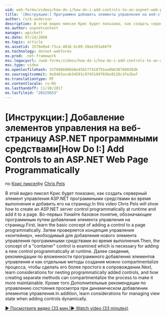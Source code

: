 ```yaml
---
uid: web-forms/videos/how-do-i/how-do-i-add-controls-to-an-aspnet-web-page-programmatically
title: '[Инструкции:] Программно добавить элементы управления на веб-страницу ASP.NET | Документы Microsoft'
author: rick-anderson
description: В этой видео пиксел Крис будет показано, как создать серверный элемент управления ASP.NET программными средствами во время выполнения и добавить его на страницу. Во-первых Узнайте o основной принцип...
ms.author: aspnetcontent
manager: wpickett
ms.date: 07/24/2008
ms.topic: article
ms.assetid: 1576e0a4-73ca-4816-bc09-20ae393a66f9
ms.technology: dotnet-webforms
ms.prod: .net-framework
msc.legacyurl: /web-forms/videos/how-do-i/how-do-i-add-controls-to-an-aspnet-web-page-programmatically
msc.type: video
ms.openlocfilehash: 33f098690bb6e45b577410791ea0b638760036db
ms.sourcegitcommit: 9a9483aceb34591c97451997036a9120c3fe2baf
ms.translationtype: MT
ms.contentlocale: ru-RU
ms.lasthandoff: 11/10/2017
ms.locfileid: "26525653"
---
```

<a name="how-do-i-add-controls-to-an-aspnet-web-page-programmatically"></a><span data-ttu-id="5c6f1-104">[Инструкции:] Добавление элементов управления на веб-страницу ASP.NET программными средствами</span><span class="sxs-lookup"><span data-stu-id="5c6f1-104">[How Do I:] Add Controls to an ASP.NET Web Page Programmatically</span></span>
====================
<span data-ttu-id="5c6f1-105">по [Крис пиксел](https://twitter.com/chrispels)</span><span class="sxs-lookup"><span data-stu-id="5c6f1-105">by [Chris Pels](https://twitter.com/chrispels)</span></span>

<span data-ttu-id="5c6f1-106">В этой видео пиксел Крис будет показано, как создать серверный элемент управления ASP.NET программными средствами во время выполнения и добавить его на страницу.</span><span class="sxs-lookup"><span data-stu-id="5c6f1-106">In this video Chris Pels will show how to create an ASP.NET server control programmatically at runtime and add it to a page.</span></span> <span data-ttu-id="5c6f1-107">Во-первых Узнайте базовое понятие, обозначающее программным путем добавления элемента управления на страницу.</span><span class="sxs-lookup"><span data-stu-id="5c6f1-107">First, learn the basic concept of adding a control to a page programmatically.</span></span> <span data-ttu-id="5c6f1-108">Затем проверяется концепция управления «контейнер», необходимый для добавления нового элемента управления программными средствами во время выполнения.</span><span class="sxs-lookup"><span data-stu-id="5c6f1-108">Then, the concept of a "container" control is examined which is necessary for adding a new control programmatically at runtime.</span></span> <span data-ttu-id="5c6f1-109">Далее сведения, рекомендации по вложенности программного добавления элементов управления и как отдельные методы создания можно compartmentalize процесса, чтобы сделать его более простого в сопровождении.</span><span class="sxs-lookup"><span data-stu-id="5c6f1-109">Next, learn considerations for nesting programmatically added controls, and how creating separate methods can compartmentalize the process to make it more maintainable.</span></span> <span data-ttu-id="5c6f1-110">Кроме того Дополнительные рекомендации по управлению состояния просмотра при динамическом добавлении элементов управления.</span><span class="sxs-lookup"><span data-stu-id="5c6f1-110">In addition, learn considerations for managing view state when adding controls dynamically.</span></span>

[<span data-ttu-id="5c6f1-111">&#9654; Посмотрите видео (33 мин.)</span><span class="sxs-lookup"><span data-stu-id="5c6f1-111">&#9654; Watch video (33 minutes)</span></span>](https://channel9.msdn.com/Blogs/ASP-NET-Site-Videos/how-do-i-add-controls-to-an-aspnet-web-page-programmatically)
